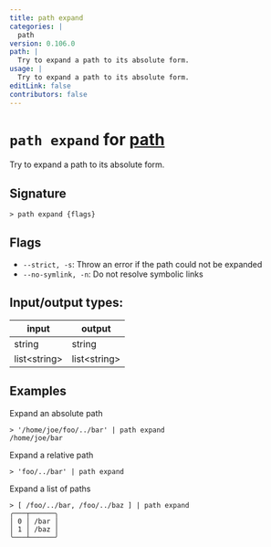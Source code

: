 ```yaml
---
title: path expand
categories: |
  path
version: 0.106.0
path: |
  Try to expand a path to its absolute form.
usage: |
  Try to expand a path to its absolute form.
editLink: false
contributors: false
---
```

<!-- This file is automatically generated. Please edit the command in https://github.com/nushell/nushell instead. -->

# `path expand` for [path](/commands/categories/path.md)

<div class='command-title'>Try to expand a path to its absolute form.</div>

## Signature

```> path expand {flags} ```

## Flags

 -  `--strict, -s`: Throw an error if the path could not be expanded
 -  `--no-symlink, -n`: Do not resolve symbolic links


## Input/output types:

| input        | output       |
| ------------ | ------------ |
| string       | string       |
| list&lt;string&gt; | list&lt;string&gt; |
## Examples

Expand an absolute path
```nu
> '/home/joe/foo/../bar' | path expand
/home/joe/bar
```

Expand a relative path
```nu
> 'foo/../bar' | path expand

```

Expand a list of paths
```nu
> [ /foo/../bar, /foo/../baz ] | path expand
╭───┬──────╮
│ 0 │ /bar │
│ 1 │ /baz │
╰───┴──────╯

```
